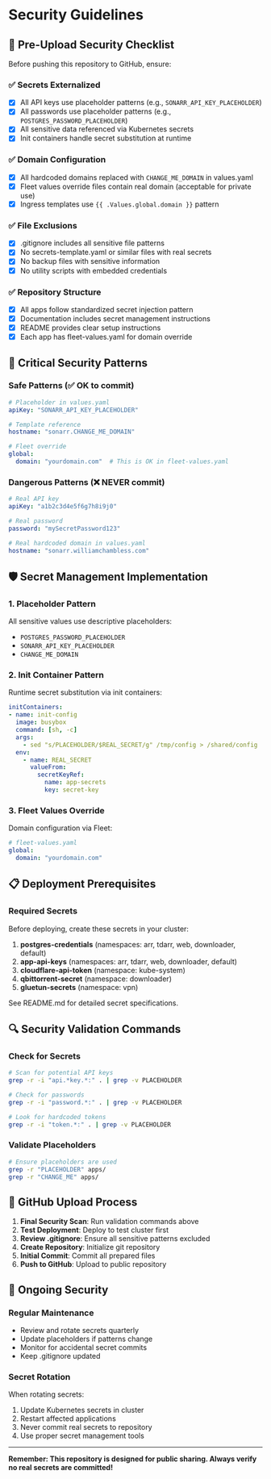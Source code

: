 # Security Guidelines

## 🔐 Pre-Upload Security Checklist

Before pushing this repository to GitHub, ensure:

### ✅ Secrets Externalized
- [x] All API keys use placeholder patterns (e.g., `SONARR_API_KEY_PLACEHOLDER`)
- [x] All passwords use placeholder patterns (e.g., `POSTGRES_PASSWORD_PLACEHOLDER`)
- [x] All sensitive data referenced via Kubernetes secrets
- [x] Init containers handle secret substitution at runtime

### ✅ Domain Configuration
- [x] All hardcoded domains replaced with `CHANGE_ME_DOMAIN` in values.yaml
- [x] Fleet values override files contain real domain (acceptable for private use)
- [x] Ingress templates use `{{ .Values.global.domain }}` pattern

### ✅ File Exclusions
- [x] .gitignore includes all sensitive file patterns
- [x] No secrets-template.yaml or similar files with real secrets
- [x] No backup files with sensitive information
- [x] No utility scripts with embedded credentials

### ✅ Repository Structure
- [x] All apps follow standardized secret injection pattern
- [x] Documentation includes secret management instructions
- [x] README provides clear setup instructions
- [x] Each app has fleet-values.yaml for domain override

## 🚨 Critical Security Patterns

### Safe Patterns (✅ OK to commit)
```yaml
# Placeholder in values.yaml
apiKey: "SONARR_API_KEY_PLACEHOLDER"

# Template reference
hostname: "sonarr.CHANGE_ME_DOMAIN"

# Fleet override
global:
  domain: "yourdomain.com"  # This is OK in fleet-values.yaml
```

### Dangerous Patterns (❌ NEVER commit)
```yaml
# Real API key
apiKey: "a1b2c3d4e5f6g7h8i9j0"

# Real password
password: "mySecretPassword123"

# Real hardcoded domain in values.yaml
hostname: "sonarr.williamchambless.com"
```

## 🛡️ Secret Management Implementation

### 1. Placeholder Pattern
All sensitive values use descriptive placeholders:
- `POSTGRES_PASSWORD_PLACEHOLDER`
- `SONARR_API_KEY_PLACEHOLDER`
- `CHANGE_ME_DOMAIN`

### 2. Init Container Pattern
Runtime secret substitution via init containers:
```yaml
initContainers:
- name: init-config
  image: busybox
  command: [sh, -c]
  args:
    - sed "s/PLACEHOLDER/$REAL_SECRET/g" /tmp/config > /shared/config
  env:
    - name: REAL_SECRET
      valueFrom:
        secretKeyRef:
          name: app-secrets
          key: secret-key
```

### 3. Fleet Values Override
Domain configuration via Fleet:
```yaml
# fleet-values.yaml
global:
  domain: "yourdomain.com"
```

## 📋 Deployment Prerequisites

### Required Secrets
Before deploying, create these secrets in your cluster:

1. **postgres-credentials** (namespaces: arr, tdarr, web, downloader, default)
2. **app-api-keys** (namespaces: arr, tdarr, web, downloader, default)
3. **cloudflare-api-token** (namespace: kube-system)
4. **qbittorrent-secret** (namespace: downloader)
5. **gluetun-secrets** (namespace: vpn)

See README.md for detailed secret specifications.

## 🔍 Security Validation Commands

### Check for Secrets
```bash
# Scan for potential API keys
grep -r -i "api.*key.*:" . | grep -v PLACEHOLDER

# Check for passwords
grep -r -i "password.*:" . | grep -v PLACEHOLDER

# Look for hardcoded tokens
grep -r -i "token.*:" . | grep -v PLACEHOLDER
```

### Validate Placeholders
```bash
# Ensure placeholders are used
grep -r "PLACEHOLDER" apps/
grep -r "CHANGE_ME" apps/
```

## 🚀 GitHub Upload Process

1. **Final Security Scan**: Run validation commands above
2. **Test Deployment**: Deploy to test cluster first
3. **Review .gitignore**: Ensure all sensitive patterns excluded
4. **Create Repository**: Initialize git repository
5. **Initial Commit**: Commit all prepared files
6. **Push to GitHub**: Upload to public repository

## 🔄 Ongoing Security

### Regular Maintenance
- Review and rotate secrets quarterly
- Update placeholders if patterns change
- Monitor for accidental secret commits
- Keep .gitignore updated

### Secret Rotation
When rotating secrets:
1. Update Kubernetes secrets in cluster
2. Restart affected applications
3. Never commit real secrets to repository
4. Use proper secret management tools

---

**Remember: This repository is designed for public sharing. Always verify no real secrets are committed!**